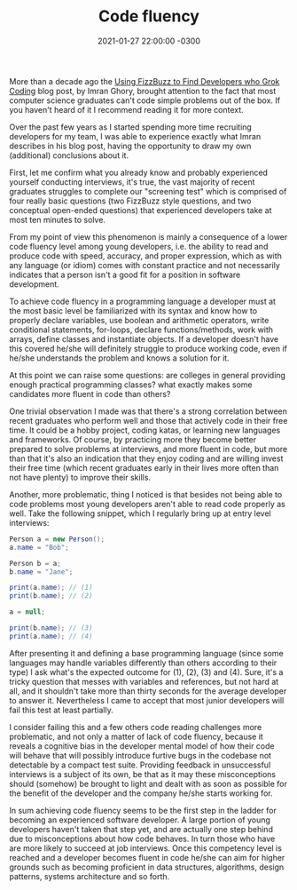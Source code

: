 ﻿---
layout: post
title: "Code fluency"
date: 2021-01-27 22:00:00 -0300
tags: recruiting
---

More than a decade ago the [Using FizzBuzz to Find Developers who Grok Coding](https://imranontech.com/2007/01/24/using-fizzbuzz-to-find-developers-who-grok-coding/) blog post, by Imran Ghory, brought attention to the fact that most computer science graduates can't code simple problems out of the box. If you haven't heard of it I recommend reading it for more context.

Over the past few years as I started spending more time recruiting developers for my team, I was able to experience exactly what Imran describes in his blog post, having the opportunity to draw my own (additional) conclusions about it.

First, let me confirm what you already know and probably experienced yourself conducting interviews, it's true, the vast majority of recent graduates struggles to complete our "screening test" which is comprised of four really basic questions (two FizzBuzz style questions, and two conceptual open-ended questions) that experienced developers take at most ten minutes to solve.

From my point of view this phenomenon is mainly a consequence of a lower code fluency level among young developers, i.e. the ability to read and produce code with speed, accuracy, and proper expression, which as with any language (or idiom) comes with constant practice and not necessarily indicates that a person isn't a good fit for a position in software development.

To achieve code fluency in a programming language a developer must at the most basic level be familiarized with its syntax and know how to properly declare variables, use boolean and arithmetic operators, write conditional statements, for-loops, declare functions/methods, work with arrays, define classes and instantiate objects. If a developer doesn't have this covered he/she will definitely struggle to produce working code, even if he/she understands the problem and knows a solution for it.

At this point we can raise some questions: are colleges in general providing enough practical programming classes? what exactly makes some candidates more fluent in code than others?

One trivial observation I made was that there's a strong correlation between recent graduates who perform well and those that actively code in their free time. It could be a hobby project, coding katas, or learning new languages and frameworks. Of course, by practicing more they become better prepared to solve problems at interviews, and more fluent in code, but more than that it's also an indication that they enjoy coding and are willing invest their free time (which recent graduates early in their lives more often than not have plenty) to improve their skills.

Another, more problematic, thing I noticed is that besides not being able to code problems most young developers aren't able to read code properly as well. Take the following snippet, which I regularly bring up at entry level interviews:

```csharp
Person a = new Person();
a.name = "Bob";

Person b = a;
b.name = "Jane";

print(a.name); // (1)
print(b.name); // (2)

a = null;

print(b.name); // (3)
print(a.name); // (4)
```

After presenting it and defining a base programming language (since some languages may handle variables differently than others according to their type) I ask what's the expected outcome for (1), (2), (3) and (4). Sure, it's a tricky question that messes with variables and references, but not hard at all, and it shouldn't take more than thirty seconds for the average developer to answer it. Nevertheless I came to accept that most junior developers will fail this test at least partially.

I consider failing this and a few others code reading challenges more problematic, and not only a matter of lack of code fluency, because it reveals a cognitive bias in the developer mental model of how their code will behave that will possibly introduce furtive bugs in the codebase not detectable by a compact test suite. Providing feedback in unsuccessful interviews is a subject of its own, be that as it may these misconceptions should (somehow) be brought to light and dealt with as soon as possible for the benefit of the developer and the company he/she starts working for.

In sum achieving code fluency seems to be the first step in the ladder for becoming an experienced software developer. A large portion of young developers haven't taken that step yet, and are actually one step behind due to misconceptions about how code behaves. In turn those who have are more likely to succeed at job interviews. Once this competency level is reached and a developer becomes fluent in code he/she can aim for higher grounds such as becoming proficient in data structures, algorithms, design patterns, systems architecture and so forth.
